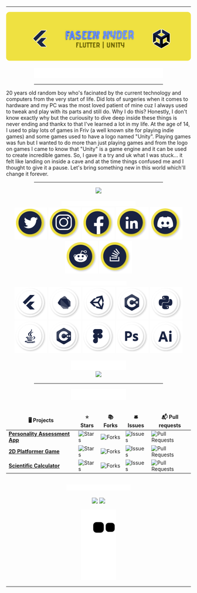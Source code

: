 <div class = "header">
	<hr>
	<img src = "https://github.com/faseehhyder/faseehhyder/blob/main/Images/Banner.png"/>
</div>

<div class = "heading_detail" align = "center">
	<br>
	<img src = "https://github.com/faseehhyder/faseehhyder/blob/main/Images/DETAIL.png" width = "70%">
	<br>
	<hr width="70%">
</div>
<div>
<p> 20 years old random boy who's facinated by the current technology and computers from the very start of life. 
	Did lots of surgeries when it comes to hardware and my PC was the most loved patient of mine cuz I always used to tweak and play with its parts and still do.
	Why I do this? Honestly, I don't know exactly why but the curiousity to dive deep inside these things is never ending and thankx to that I've learned a lot in
	my life. At the age of 14, I used to play lots of games in Friv (a well known site for playing indie games) and some games used to have a logo named "Unity".
	Playing games was fun but I wanted to do more than just playing games and from the logo on games I came to know that "Unity" is a game engine and it can be 
	used to create incredible games. So, I gave it a try and uk what I was stuck... it felt like landing on inside a cave and at the time things confused me and I
	thought to give it a pause.
	Let's bring something new in this world which'll change it forever.
</p>
</div>
<div align ="center">
	<hr width="70%">
<img src="https://komarev.com/ghpvc/?username=faseehhyder&color=192342"/>
</div>
<div align = "center">
<br>
<img src = "https://github.com/faseehhyder/faseehhyder/blob/main/Images/PLACES%20YOU%20CAN%20FIND%20ME%20IN.png" width = "40%"/>
</div>
  <div align="center">
      <img src="https://github.com/faseehhyder/faseehhyder/blob/main/Icons/Twitter.png">
      <img src="https://github.com/faseehhyder/faseehhyder/blob/main/Icons/Instagram.png">
      <img src="https://github.com/faseehhyder/faseehhyder/blob/main/Icons/Facebook.png">
      <img src="https://github.com/faseehhyder/faseehhyder/blob/main/Icons/LinkedIn.png">
      <img src="https://github.com/faseehhyder/faseehhyder/blob/main/Icons/Discord.png">
      <img src="https://github.com/faseehhyder/faseehhyder/blob/main/Icons/Reddit.png">
      <img src="https://github.com/faseehhyder/faseehhyder/blob/main/Icons/Stackover%20Flow.png">
  </div>
  
<div class = "tools_languages" align = "center">
	<br>
	<img src = "https://github.com/faseehhyder/faseehhyder/blob/main/Images/Tool_Languages.png" width = "30%"/>
	<br>
	<img src = "https://github.com/faseehhyder/faseehhyder/blob/main/Images/Flutter.png"/>
	<img src = "https://github.com/faseehhyder/faseehhyder/blob/main/Icons/Dart.png"/>
	<img src = "https://github.com/faseehhyder/faseehhyder/blob/main/Icons/Unity.png"/>
	<img src = "https://github.com/faseehhyder/faseehhyder/blob/main/Icons/C%23.png"/>
	<img src = "https://github.com/faseehhyder/faseehhyder/blob/main/Icons/Python.png"/>
	<img src = "https://github.com/faseehhyder/faseehhyder/blob/main/Icons/Java.png"/>
	<img src = "https://github.com/faseehhyder/faseehhyder/blob/main/Icons/CPP.png"/>
	<img src = "https://github.com/faseehhyder/faseehhyder/blob/main/Icons/Figma.png"/>
	<img src = "https://github.com/faseehhyder/faseehhyder/blob/main/Icons/Photoshop.png"/>
	<img src = "https://github.com/faseehhyder/faseehhyder/blob/main/Icons/Illustrator.png"/>
	</div>
	<div class = "music" align = "center">	
	<br>
	<img src = "https://github.com/faseehhyder/faseehhyder/blob/main/Images/LISTENING.png" width = "150px"/>
	<br>
<img src = "https://spotify-github-profile.vercel.app/api/view?uid=hlerx6966y3z1l53bz2ixfhfw&cover_image=true&theme=natemoo-re&bar_color=fbfe39&bar_color_cover=false">
</div>
<div class="projects" align="center">	
	<hr width="70%">
	<img src = "https://github.com/faseehhyder/faseehhyder/blob/main/Images/projects.png" width = "150px"/>								<br>
	<br>
<table>
  <thead align="center">
    <tr border: none;>
      <td><b>🖥️ Projects</b></td>
      <td><b>⭐ Stars</b></td>
      <td><b>📚 Forks</b></td>
      <td><b>🛎 Issues</b></td>
      <td><b>📬 Pull requests</b></td>
    </tr>
  </thead>
  <tbody>
    <tr>
      <td><a href="https://github.com/faseehhyder/personality_tester"><b>Personality Assessment App</b></a></td>
      <td><img alt="Stars" src="https://img.shields.io/github/stars/faseehhyder/personality_tester?style=flat&labelColor=343b41"/></td>
      <td><img alt="Forks" src="https://img.shields.io/github/forks/faseehhyder/personality_tester?style=flat&labelColor=343b41"/></td>
      <td><img alt="Issues" src="https://img.shields.io/github/issues/faseehhyder/personality_tester?style=flat&labelColor=343b41"/></td>
      <td><img alt="Pull Requests" src="https://img.shields.io/github/issues-pr/faseehhyder/personality_tester?style=flat&labelColor=343b41"/></td>
    </tr>
	  <tr>
      <td><a href="https://github.com/faseehhyder/2d-platfomer-game"><b>2D Platformer Game</b></a></td>
      <td><img alt="Stars" src="https://img.shields.io/github/stars/faseehhyder/2d-platfomer-game?style=flat&labelColor=343b41"/></td>
      <td><img alt="Forks" src="https://img.shields.io/github/forks/faseehhyder/2d-platfomer-game?style=flat&labelColor=343b41"/></td>
      <td><img alt="Issues" src="https://img.shields.io/github/issues/faseehhyder/2d-platfomer-game?style=flat&labelColor=343b41"/></td>
      <td><img alt="Pull Requests" src="https://img.shields.io/github/issues-pr/faseehhyder/2d-platfomer-game?style=flat&labelColor=343b41"/></td>
    </tr>
    <tr>
      <td><a href="https://github.com/faseehhyder/scientific-calculator"><b>Scientific Calculator</b></a></td>
      <td><img alt="Stars" src="https://img.shields.io/github/stars/faseehhyder/scientific-calculator?style=flat&labelColor=343b41"/></td>
      <td><img alt="Forks" src="https://img.shields.io/github/forks/faseehhyder/scientific-calculator?style=flat&labelColor=343b41"/></td>
      <td><img alt="Issues" src="https://img.shields.io/github/issues/faseehhyder/scientific-calculator?style=flate&labelColor=343b41"/></td>
      <td><img alt="Pull Requests" src="https://img.shields.io/github/issues-pr/faseehhyder/scientific-calculator?style=flat&labelColor=343b41"/></td>
    </tr>
  </tbody>
</table>
</div>
<p align="center">
	<br>
<img src = "https://github.com/faseehhyder/faseehhyder/blob/main/Images/contribution_states.png" width = "35%"/>
	<br>
	<br>
  <img width="400px" src="https://github-readme-stats.vercel.app/api?username=faseehhyder&count_private=true&ring=0c1329&show_icons=true&hide_border=true&&bg_color=efe141&title_color=0c1329&icon_color=0c1329&text_color=0c1329" />
  <img width="400px" src="https://github-readme-streak-stats.herokuapp.com?user=faseehhyder&hide_border=true&fire=C77800&ring=0c1329&background=efe141&text_color=0c1329" />
</p>
<div align="center"> <img src="https://raw.githubusercontent.com/muhiqsimui/muhiqsimui/output/github-contribution-grid-snake.svg" /></div>
 <hr>

